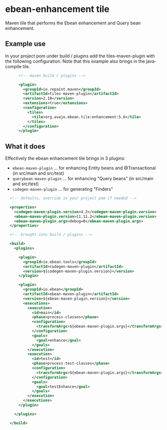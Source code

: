 # ebean-enhancement tile

Maven tile that performs the Ebean enhancement and Query bean enhancement.

## Example use

In your project pom under build / plugins add the tiles-maven-plugin with the following configuration. Note that this example also brings in the java-compile tile.

```xml
      <!-- maven build / plugins -->

      <plugin>
        <groupId>io.repaint.maven</groupId>
        <artifactId>tiles-maven-plugin</artifactId>
        <version>2.10</version>
        <extensions>true</extensions>
        <configuration>
          <tiles>
            <tile>org.avaje.ebean.tile:enhancement:5.6</tile>
          </tiles>
        </configuration>
      </plugin>

```



## What it does

Effectively the ebean enhancement tile brings in 3 plugins:
- `ebean-maven-plugin` ... for enhancing Entity beans and @Transactional (in src/main and src/test)
- `querybean-maven-plugin` ... for enhancing "Query beans" (in src/main and src/test)
- `codegen-maven-plugin` ... for generating "Finders"

```xml
  <!-- defaults, override in your project pom if needed -->

  <properties>
    <codegen-maven-plugin.version>4.2</codegen-maven-plugin.version>
    <ebean-maven-plugin.version>11.11.2</ebean-maven-plugin.version>
    <ebean-maven-plugin.args>debug=0</ebean-maven-plugin.args>
  </properties>

  <!-- brought into build / plugins -->

  <build>
    <plugins>

      <plugin>
        <groupId>io.ebean.tools</groupId>
        <artifactId>codegen-maven-plugin</artifactId>
        <version>${codegen-maven-plugin.version}</version>
      </plugin>

      <plugin>
        <groupId>io.ebean</groupId>
        <artifactId>ebean-maven-plugin</artifactId>
        <version>${ebean-maven-plugin.version}</version>
        <executions>
          <execution>
            <id>main</id>
            <phase>process-classes</phase>
            <configuration>
              <transformArgs>${ebean-maven-plugin.args}</transformArgs>
            </configuration>
            <goals>
              <goal>enhance</goal>
            </goals>
          </execution>
          <execution>
            <id>test</id>
            <phase>process-test-classes</phase>
            <configuration>
              <transformArgs>${ebean-maven-plugin.args}</transformArgs>
            </configuration>
            <goals>
              <goal>testEnhance</goal>
            </goals>
          </execution>
        </executions>
      </plugin>

    </plugins>

  </build>

```

